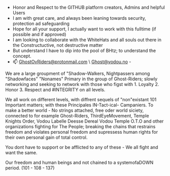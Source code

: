 - Honor and Respect to the GITHUB platform creators, Admins and helpful Users
- I am with great care, and always been leaning towards security, protection ad safeguarding
- Hope for all your support, I actually want to work with this fulltime (if possible and if approved)
- I am looking to collaborate with the WhiteHats and all souls out there in the Constructuctive, not destructive matter
- But understand I have to dip into the pool of BHtz; to understand the concept.
- 📫 GhostOvRiders@protonmail.com \ Ghost@vodou.no -

We are a large groupment of "Shadow-Walkers, Nightpassers among "Shadowfaces" "Nonames" Primary in the group of Ghost-Riders; slowly networking and seeking to network
with those who figst with 1. Loyalty 2. Honor 3. Respect and #INTEGRITY on all levels.

We all work on different levels, with diffrent sequels of "non"existant 101 Important matters; with these Principales IN-Tact-ical- Campaniers.
To make a better world - No strings attached, free oder world siciety, connected to for example Ghost-Riders, ThirdEyeMovement, Temple Knights Order, Vodou Labelle Deesse Dereal Vodou Temple
O.T.O and other organizations fighting for The People; breaking the chains that restrains freedom and violates personal freedom and supressess human rights for their
own personal gain of total control.

You dont have to support or be afflicted to any of these - We all fight and want the same.

Our freedom and human beings and not chained to a systemofaDOWN period. (101 - 108 - 137) 
